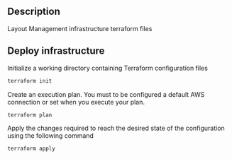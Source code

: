 ## Description
Layout Management infrastructure terraform files

## Deploy infrastructure
Initialize a working directory containing Terraform configuration files

```sh
terraform init
```

Create an execution plan. You must to be configured a default AWS connection or set when you execute your plan.

```sh
terraform plan
```

Apply the changes required to reach the desired state of the configuration using the following command

```sh
terraform apply
```